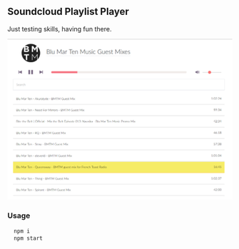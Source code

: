 ## Soundcloud Playlist Player

Just testing skills, having fun there.

![Now it looks like](shot.png)

### Usage

```console
  npm i
  npm start
```